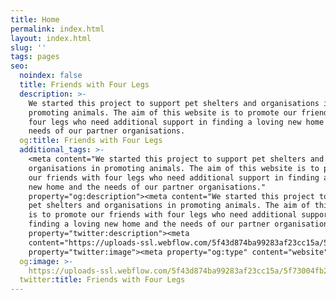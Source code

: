 ```yaml
---
title: Home
permalink: index.html
layout: index.html
slug: ''
tags: pages
seo:
  noindex: false
  title: Friends with Four Legs
  description: >-
    We started this project to support pet shelters and organisations in
    promoting animals. The aim of this website is to promote our friends with
    four legs who need additional support in finding a loving new home and the
    needs of our partner organisations.
  og:title: Friends with Four Legs
  additional_tags: >-
    <meta content="We started this project to support pet shelters and
    organisations in promoting animals. The aim of this website is to promote
    our friends with four legs who need additional support in finding a loving
    new home and the needs of our partner organisations."
    property="og:description"><meta content="We started this project to support
    pet shelters and organisations in promoting animals. The aim of this website
    is to promote our friends with four legs who need additional support in
    finding a loving new home and the needs of our partner organisations."
    property="twitter:description"><meta
    content="https://uploads-ssl.webflow.com/5f43d874ba99283af23cc15a/5f73004fb232713a3ec97465_Facebook.png"
    property="twitter:image"><meta property="og:type" content="website">
  og:image: >-
    https://uploads-ssl.webflow.com/5f43d874ba99283af23cc15a/5f73004fb232713a3ec97465_Facebook.png
  twitter:title: Friends with Four Legs
---
```




